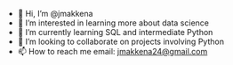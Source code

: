 - 👋 Hi, I’m @jmakkena
- 👀 I’m interested in learning more about data science
- 🌱 I’m currently learning SQL and intermediate Python
- 💞️ I’m looking to collaborate on projects involving Python
- 📫 How to reach me email: jmakkena24@gmail.com

<!---
jmakkena/jmakkena is a ✨ special ✨ repository because its `README.md` (this file) appears on your GitHub profile.
You can click the Preview link to take a look at your changes.
--->

